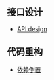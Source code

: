 ## 接口设计  
- [API design](https://github.com/derek-yi/weblog/blob/master/arch/api_design.md)  
  
## 代码重构
- [依赖倒置](https://github.com/derek-yi/weblog/blob/master/arch/arch_dip.md)  

